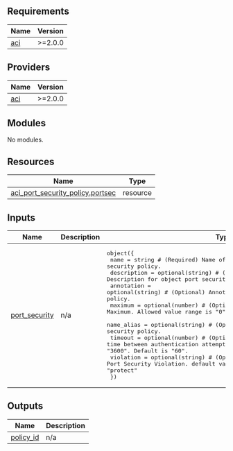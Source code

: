 <!-- BEGIN_TF_DOCS -->
## Requirements

| Name | Version |
|------|---------|
| <a name="requirement_aci"></a> [aci](#requirement\_aci) | >=2.0.0 |

## Providers

| Name | Version |
|------|---------|
| <a name="provider_aci"></a> [aci](#provider\_aci) | >=2.0.0 |

## Modules

No modules.

## Resources

| Name | Type |
|------|------|
| [aci_port_security_policy.portsec](https://registry.terraform.io/providers/CiscoDevNet/aci/latest/docs/resources/port_security_policy) | resource |

## Inputs

| Name | Description | Type | Default | Required |
|------|-------------|------|---------|:--------:|
| <a name="input_port_security"></a> [port\_security](#input\_port\_security) | n/a | <pre>object({<br>    name        = string # (Required) Name of Object port security policy.<br>    description = optional(string) # (Optional) Description for object port security policy.<br>    annotation  = optional(string) # (Optional) Annotation for object port security policy.<br>    maximum     = optional(number) # (Optional) Port Security Maximum. Allowed value range is "0" - "12000". Default is "0".<br>    name_alias  = optional(string) # (Optional) Name alias for object port security policy.<br>    timeout     = optional(number) # (Optional) Amount of time between authentication attempts. Allowed value range is "60" - "3600". Default is "60".<br>    violation   = optional(string) # (Optional) Port Security Violation. default value is "protect". Allowed value: "protect"<br>  })</pre> | n/a | yes |

## Outputs

| Name | Description |
|------|-------------|
| <a name="output_policy_id"></a> [policy\_id](#output\_policy\_id) | n/a |
<!-- END_TF_DOCS -->